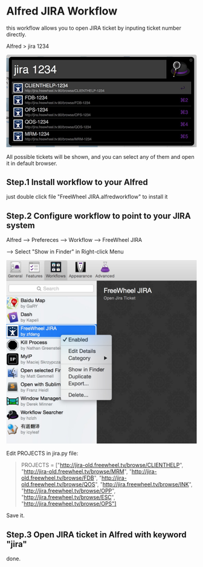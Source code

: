 # Alfred JIRA Workflow

this workflow allows you to open JIRA ticket by inputing ticket number directly.

Alfred > jira 1234

![image](screenshot.jpg)

All possible tickets will be shown, and you can select any of them and open it in default browser.


## Step.1 Install workflow to your Alfred

just double click file "FreeWheel JIRA.alfredworkflow" to install it 

## Step.2 Configure workflow to point to your JIRA system

Alfred --> Prefereces --> Workflow --> FreeWheel JIRA

--> Select "Show in Finder" in Right-click Menu

![image](configure.jpg)


Edit PROJECTS in jira.py file:

> PROJECTS = ["http://jira-old.freewheel.tv/browse/CLIENTHELP",
>             "http://jira-old.freewheel.tv/browse/MRM",
>             "http://jira-old.freewheel.tv/browse/FDB",
>             "http://jira-old.freewheel.tv/browse/QOS",
>             "http://jira.freewheel.tv/browse/INK",
>             "http://jira.freewheel.tv/browse/OPP",
>             "http://jira.freewheel.tv/browse/ESC",
>             "http://jira.freewheel.tv/browse/OPS"]

Save it.

## Step.3 Open JIRA ticket in Alfred with keyword "jira"

done.



